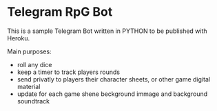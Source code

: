 # Telegram RpG Bot

This is a sample Telegram Bot written in PYTHON to be published with Heroku.

Main purposes:
- roll any dice
- keep a timer to track players rounds
- send privatly to players their character sheets, or other game digital material
- update for each game shene beckground immage and background soundtrack
